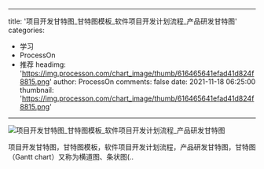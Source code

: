 
---
title: '项目开发甘特图_甘特图模板_软件项目开发计划流程_产品研发甘特图'
categories: 
 - 学习
 - ProcessOn
 - 推荐
headimg: 'https://img.processon.com/chart_image/thumb/616465641efad41d824f8815.png'
author: ProcessOn
comments: false
date: 2021-11-18 06:25:00
thumbnail: 'https://img.processon.com/chart_image/thumb/616465641efad41d824f8815.png'
---

<div>   
<img class="thumb" alt="项目开发甘特图_甘特图模板_软件项目开发计划流程_产品研发甘特图" src="https://img.processon.com/chart_image/thumb/616465641efad41d824f8815.png" referrerpolicy="no-referrer">
<p>项目开发甘特图，甘特图模板，软件项目开发计划流程，产品研发甘特图，甘特图（Gantt chart）又称为横道图、条状图(..</p>  
</div>
            